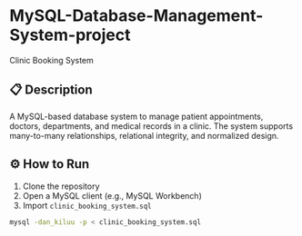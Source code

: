 # MySQL-Database-Management-System-project
Clinic Booking System
## 📋 Description

A MySQL-based database system to manage patient appointments, doctors, departments, and medical records in a clinic. The system supports many-to-many relationships, relational integrity, and normalized design.

## ⚙️ How to Run

1. Clone the repository
2. Open a MySQL client (e.g., MySQL Workbench)
3. Import `clinic_booking_system.sql`

```bash
mysql -dan_kiluu -p < clinic_booking_system.sql
